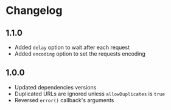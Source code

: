 # Changelog

## 1.1.0
- Added `delay` option to wait after each request
- Added `encoding` option to set the requests encoding

## 1.0.0
- Updated dependencies versions
- Duplicated URLs are ignored unless `allowDuplicates` is `true`
- Reversed `error()` callback's arguments
